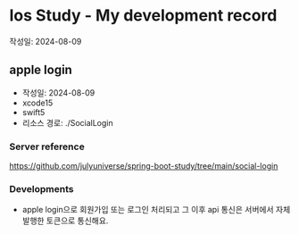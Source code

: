 # Ios Study - My development record

작성일: 2024-08-09

## apple login

- 작성일: 2024-08-09
- xcode15
- swift5
- 리소스 경로: ./SocialLogin

### Server reference

https://github.com/julyuniverse/spring-boot-study/tree/main/social-login

### Developments

- apple login으로 회원가입 또는 로그인 처리되고 그 이후 api 통신은 서버에서 자체 발행한 토큰으로 통신해요.
